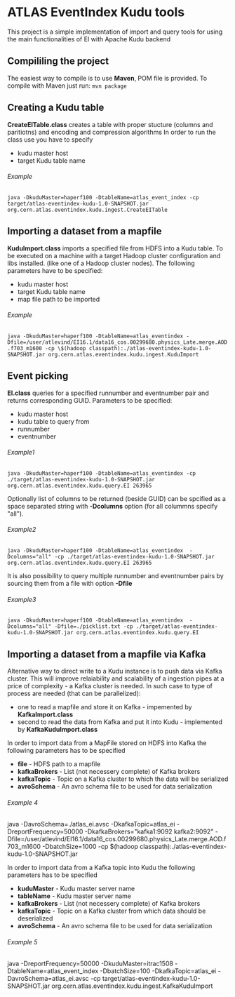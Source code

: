 ATLAS EventIndex Kudu tools
==============
This project is a simple implementation of import and query tools for using the
main functionalities of EI with Apache Kudu backend

Compililing the project
--------------
The easiest way to compile is to use <b> Maven</b>, POM file is provided.
To compile with Maven just run:
`mvn package`

Creating a Kudu table
--------------
<b>CreateEITable.class</b> creates a table with proper stucture (columns and 
paritiotns) and encoding and compression algorithms
In order to run the class use you have to specify
- kudu master host
- target Kudu table name

###### Example

`java -DkuduMaster=haperf100 -DtableName=atlas_event_index -cp target/atlas-eventindex-kudu-1.0-SNAPSHOT.jar org.cern.atlas.eventindex.kudu.ingest.CreateEITable`

Importing a dataset from a mapfile
--------------
<b>KuduImport.class</b> imports a specified file from HDFS into a Kudu table.
To be executed on a machine with a target Hadoop cluster configuration and libs installed.
(like one of a Hadoop cluster nodes).
The following parameters have to be specified:
- kudu master host
- target Kudu table name
- map file path to be imported

###### Example

`java -DkuduMaster=haperf100 -DtableName=atlas_eventindex -Dfile=/user/atlevind/EI16.1/data16_cos.00299680.physics_Late.merge.AOD.f703_m1600 -cp \$(hadoop classpath):./atlas-eventindex-kudu-1.0-SNAPSHOT.jar org.cern.atlas.eventindex.kudu.ingest.KuduImport`


Event picking
--------------
<b>EI.class</b> queries for a specified runnumber and eventnumber pair and returns corresponding GUID.
Parameters to be specified:
- kudu master host
- kudu table to query from
- runnumber 
- eventnumber

###### Example1

`java -DkuduMaster=haperf100 -DtableName=atlas_eventindex -cp ./target/atlas-eventindex-kudu-1.0-SNAPSHOT.jar org.cern.atlas.eventindex.kudu.query.EI 263965`

Optionally list of columns to be returned (beside GUID) can be spcified as a space
separated string with <b>-Dcolumns</b> option (for all colummns specify "all").

###### Example2

`java -DkuduMaster=haperf100 -DtableName=atlas_eventindex  -Dcolumns="all" -cp ./target/atlas-eventindex-kudu-1.0-SNAPSHOT.jar org.cern.atlas.eventindex.kudu.query.EI 263965`

It is also possibility to query multiple runnumber and eventnumber pairs by
sourcing them from a file with option <b>-Dfile</b>

###### Example3

`java -DkuduMaster=haperf100 -DtableName=atlas_eventindex  -Dcolumns="all" -Dfile=./picklist.txt -cp ./target/atlas-eventindex-kudu-1.0-SNAPSHOT.jar org.cern.atlas.eventindex.kudu.query.EI`



Importing a dataset from a mapfile via Kafka
--------------
Alternative way to direct write to a Kudu instance is to push data via Kafka cluster. 
This will improve relaiability and scalability of a ingestion pipes at a price of complexity - a Kafka cluster is needed.
In such case to type of process are needed (that can be parallelized): 
- one to read a mapfile and store it on Kafka - impemented by <b>KafkaImport.class</b>
- second to read the data from Kafka and put it into Kudu - implemented by <b>KafkaKuduImport.class</b>

In order to import data from a MapFile stored on HDFS into Kafka the following parameters has to be specified
- <b>file</b> - HDFS path to a mapfile
- <b>kafkaBrokers</b> - List (not necessery complete) of Kafka brokers
- <b>kafkaTopic</b> - Topic on a Kafka cluster to which the data will be serialized
- <b>avroSchema</b> - An avro schema file to be used for data serialization

###### Example 4
java -DavroSchema=./atlas_ei.avsc -DkafkaTopic=atlas_ei -DreportFrequency=50000 -DkafkaBrokers="kafka1:9092 kafka2:9092"  -Dfile=/user/atlevind/EI16.1/data16_cos.00299680.physics_Late.merge.AOD.f703_m1600 -DbatchSize=1000 -cp \$(hadoop classpath):./atlas-eventindex-kudu-1.0-SNAPSHOT.jar 

In order to import data from a Kafka topic into Kudu the following parameters has to be specified
- <b>kuduMaster</b> - Kudu master server name
- <b>tableName</b> - Kudu master server name
- <b>kafkaBrokers</b> - List (not necessery complete) of Kafka brokers
- <b>kafkaTopic</b> - Topic on a Kafka cluster from which data should be deserialized
- <b>avroSchema</b> - An avro schema file to be used for data serialization



###### Example 5
java -DreportFrequency=50000 -DkuduMaster=itrac1508 -DtableName=atlas_event_index -DbatchSize=100 -DkafkaTopic=atlas_ei -DavroSchema=atlas_ei.avsc -cp target/atlas-eventindex-kudu-1.0-SNAPSHOT.jar org.cern.atlas.eventindex.kudu.ingest.KafkaKuduImport

